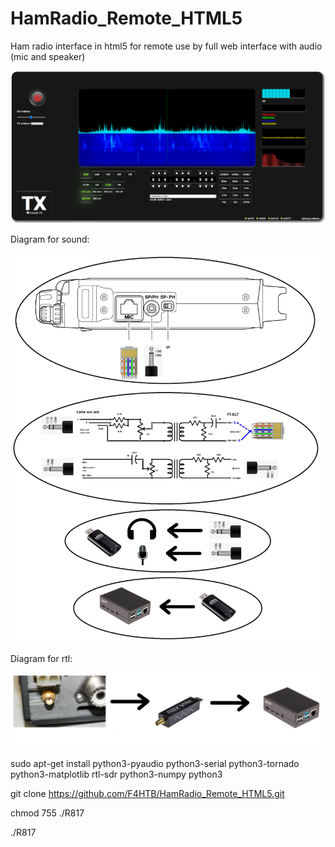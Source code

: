 # HamRadio_Remote_HTML5
Ham radio interface in html5 for remote use by full web interface with audio (mic and speaker)

![alt text](https://github.com/F4HTB/HamRadio_Remote_HTML5/blob/master/Presentation.png?raw=true)

Diagram for sound:

![alt text](https://github.com/F4HTB/HamRadio_Remote_HTML5/blob/master/sound_diagram.png?raw=true)


Diagram for rtl:

![alt text](https://github.com/F4HTB/HamRadio_Remote_HTML5/blob/master/rtlsdr_diagram.png?raw=true)

sudo apt-get install python3-pyaudio  python3-serial python3-tornado python3-matplotlib rtl-sdr python3-numpy python3

git clone https://github.com/F4HTB/HamRadio_Remote_HTML5.git

chmod 755 ./R817

./R817